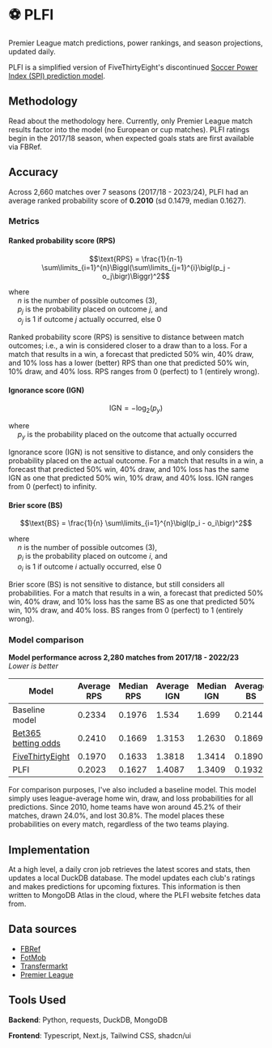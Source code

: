 # ⚽ PLFI

Premier League match predictions, power rankings, and season projections,
updated daily.

PLFI is a simplified version of FiveThirtyEight's discontinued
[Soccer Power Index (SPI) prediction model](https://fivethirtyeight.com/methodology/how-our-club-soccer-predictions-work/).

## Methodology

Read about the methodology here. Currently, only Premier League match results
factor into the model (no European or cup matches). PLFI ratings begin in the
2017/18 season, when expected goals stats are first available via FBRef.

## Accuracy

Across 2,660 matches over 7 seasons (2017/18 - 2023/24), PLFI had an average
ranked probability score of **0.2010** (sd 0.1479, median 0.1627).

### Metrics

#### Ranked probability score (RPS)

$$\text{RPS} = \frac{1}{n-1} \sum\limits_{i=1}^{n}\Biggl(\sum\limits_{j=1}^{i}\bigl(p_j - o_j\bigr)\Biggr)^2$$

where\
&emsp; $n$ is the number of possible outcomes (3),\
&emsp; $p_j$ is the probability placed on outcome $j$, and\
&emsp; $o_j$ is 1 if outcome $j$ actually occurred, else 0

Ranked probability score (RPS) is sensitive to distance between match outcomes;
i.e., a win is considered closer to a draw than to a loss. For a match that
results in a win, a forecast that predicted 50% win, 40% draw, and 10% loss has
a lower (better) RPS than one that predicted 50% win, 10% draw, and 40% loss.
RPS ranges from 0 (perfect) to 1 (entirely wrong).

#### Ignorance score (IGN)

$$\text{IGN} = -\log_2(p_y)$$

where\
&emsp; $p_y$ is the probability placed on the
outcome that actually occurred

Ignorance score (IGN) is not sensitive to distance, and only considers the
probability placed on the actual outcome. For a match that results in a win, a
forecast that predicted 50% win, 40% draw, and 10% loss has the same IGN as one
that predicted 50% win, 10% draw, and 40% loss. IGN ranges from 0 (perfect) to
infinity.

#### Brier score (BS)

$$\text{BS} = \frac{1}{n} \sum\limits_{i=1}^{n}\bigl(p_i - o_i\bigr)^2$$

where\
&emsp; $n$ is the number of possible outcomes (3),\
&emsp; $p_i$ is the probability placed on outcome $i$, and\
&emsp; $o_i$ is 1 if outcome $i$ actually occurred, else 0

Brier score (BS) is not sensitive to distance, but still considers all
probabilities. For a match that results in a win, a forecast that predicted 50%
win, 40% draw, and 10% loss has the same BS as one that predicted 50% win, 10%
draw, and 40% loss. BS ranges from 0 (perfect) to 1 (entirely wrong).

### Model comparison

**Model performance across 2,280 matches from 2017/18 - 2022/23**\
_Lower is better_

| Model                                                                       | Average RPS | Median RPS | Average IGN | Median IGN | Average BS | Median BS |
| --------------------------------------------------------------------------- | ----------- | ---------- | ----------- | ---------- | ---------- | --------- |
| Baseline model                                                              | 0.2334      | 0.1976     | 1.534       | 1.699      | 0.2144     | 0.2469    |
| [Bet365 betting odds](https://www.football-data.co.uk/englandm.php)         | 0.2410      | 0.1669     | 1.3153      | 1.2630     | 0.1869     | 0.1782    |
| [FiveThirtyEight](https://projects.fivethirtyeight.com/soccer-predictions/) | 0.1970      | 0.1633     | 1.3818      | 1.3414     | 0.1890     | 0.1843    |
| PLFI                                                                        | 0.2023      | 0.1627     | 1.4087      | 1.3409     | 0.1932     | 0.1841    |

For comparison purposes, I've also included a baseline model. This model simply
uses league-average home win, draw, and loss probabilities for all predictions.
Since 2010, home teams have won around 45.2% of their matches, drawn 24.0%, and
lost 30.8%. The model places these probabilities on every match, regardless of
the two teams playing.

<!-- avg, sd, median, count

baseline:

- rps 0.233563 0.077402 0.197584 2280
- ign 1.534237 0.372903 1.698998 2280
- bs 0.214441 0.05938 0.246923 2280

bet365:

- rps 0.241042 0.213181 0.166884 2280
- ign 1.315298 0.757025 1.263034 2280
- bs 0.186878 0.118918 0.17823 2280

FiveThirtyEight:

- rps 0.196954 0.138706 0.163296 2280
- ign 1.381826 0.729923 1.341356 2280
- bs 0.189048 0.11531 0.184306 2280

PLFI:

- rps 0.202296 0.149054 0.162715 2280
- ign 1.40868 0.786266 1.340862 2280
- bs 0.193228 0.12381 0.184085 2280 -->

## Implementation

At a high level, a daily cron job retrieves the latest scores and stats, then
updates a local DuckDB database. The model updates each club's ratings and makes
predictions for upcoming fixtures. This information is then written to MongoDB
Atlas in the cloud, where the PLFI website fetches data from.

## Data sources

- [FBRef](https://fbref.com/)
- [FotMob](https://www.fotmob.com/)
- [Transfermarkt](https://www.transfermarkt.us/)
- [Premier League](https://www.premierleague.com/)

## Tools Used

**Backend**: Python, requests, DuckDB, MongoDB

**Frontend**: Typescript, Next.js, Tailwind CSS, shadcn/ui
